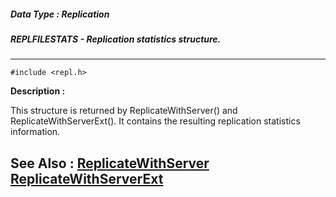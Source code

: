 ##### Data Type : Replication
##### REPLFILESTATS - Replication statistics structure.
---
```
#include <repl.h>
```
**Description :**

This structure is returned by ReplicateWithServer() and 
ReplicateWithServerExt().  It contains the resulting replication statistics 
information.

**See Also :**
[ReplicateWithServer](/reference/Func/ReplicateWithServer)
[ReplicateWithServerExt](/reference/Func/ReplicateWithServerExt)
---
